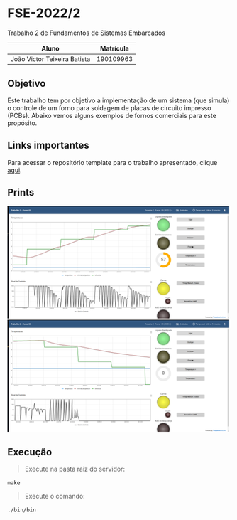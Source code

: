 # FSE-2022/2
Trabalho 2 de Fundamentos de Sistemas Embarcados

Aluno   | Matrícula
--------- | ------
João Victor Teixeira Batista | 190109963

## Objetivo 
Este trabalho tem por objetivo a implementação de um sistema (que simula) o controle de um forno para soldagem de placas de circuito impresso (PCBs). Abaixo vemos alguns exemplos de fornos comerciais para este propósito.

## Links importantes
Para acessar o repositório template para o trabalho apresentado, clique [aqui](https://gitlab.com/fse_fga/trabalhos-2022_2/trabalho-2-2022-2). 

## Prints 

<img src="./assets/curva1.png" width="500px" alt="curva1">
<img src="./assets/curva2.png" width="500px" alt="curva2">


## Execução

> Execute na pasta raiz do servidor:
    
    make
> Execute o comando:

    ./bin/bin
